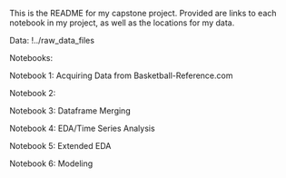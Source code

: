 This is the README for my capstone project. Provided are links to each notebook in my project, as well as the locations for my data.

Data: !../raw_data_files

Notebooks:

Notebook 1: Acquiring Data from Basketball-Reference.com

Notebook 2: 

Notebook 3: Dataframe Merging

Notebook 4: EDA/Time Series Analysis

Notebook 5: Extended EDA

Notebook 6: Modeling


